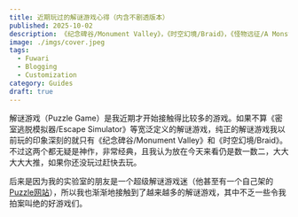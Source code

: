 ```yaml
---
title: 近期玩过的解谜游戏心得（内含不剧透版本）
published: 2025-10-02
description: 《纪念碑谷/Monument Valley》，《时空幻境/Braid》，《怪物远征/A Monster's Expedition》，《巴巴是你/Baba is You》，《抓兔子/Pâquerette Down the Bunburrows》
image: ./imgs/cover.jpeg
tags:
  - Fuwari
  - Blogging
  - Customization
category: Guides
draft: true
---
```


解谜游戏（Puzzle Game）是我近期才开始接触得比较多的游戏。如果不算《密室逃脱模拟器/Escape Simulator》等宽泛定义的解谜游戏，纯正的解谜游戏我以前玩的印象深刻的就只有《纪念碑谷/Monument Valley》和《时空幻境/Braid》。不过这两个都无疑是神作，非常经典，且我认为放在今天来看仍是数一数二，大大大大大推，如果你还没玩过赶快去玩。

后来是因为我的实验室的朋友是一个超级解谜游戏迷（他甚至有一个自己架的[Puzzle网站](http://ecph.site/)），所以我也渐渐地接触到了越来越多的解谜游戏，其中不乏一些令我拍案叫绝的好游戏们。